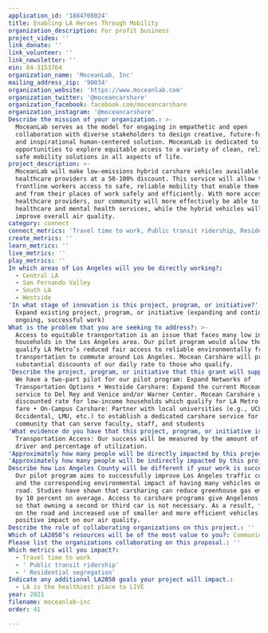 ```yaml
---
application_id: '1884708024'
title: Enabling LA Heroes Through Mobility
organization_description: For profit business
project_video: ''
link_donate: ''
link_volunteer: ''
link_newsletter: ''
ein: 84-3153764
organization_name: 'MoceanLab, Inc'
mailing_address_zip: '90034'
organization_website: 'https://www.moceanlab.com'
organization_twitter: '@moceancarshare'
organization_facebook: facebook.com/moceancarshare
organization_instagram: '@moceancarshare'
Describe the mission of your organization.: >-
  MoceanLab serves as the model for engaging in empathetic and open
  collaboration with diverse stakeholders to design creative, future-focused,
  and inspirational human-centered solution. MoceanLab is dedicated to provide
  opportunities to explore equitable access to a variety of clean, reliable, and
  safe mobility solutions in all aspects of life.
project_description: >-
  MoceanLab will make low-emissions hybrid carshare vehicles available to
  healthcare providers at a 50-100% discount. This service will allow these
  frontline workers access to safe, reliable mobility that enable them to get to
  and from their places of work safely and efficiently. With more access to
  healthcare providers, our community will more effectively be able to access
  healthcare and mental health services, while the hybrid vehicles will help
  improve overall air quality.
category: connect
connect_metrics: 'Travel time to work, Public transit ridership, Residential segregation'
create_metrics: ''
learn_metrics: ''
live_metrics: ''
play_metrics: ''
In which areas of Los Angeles will you be directly working?:
  - Central LA
  - San Fernando Valley
  - South LA
  - Westside
'In what stage of innovation is this project, program, or initiative?': >-
  Expand existing project, program, or initiative (expanding and continuing
  ongoing, successful work)
What is the problem that you are seeking to address?: >-
  Access to equitable transportation is an issue that faces many low income
  households in the Los Angeles area. Our pilot program would allow those who
  qualify LA Metro’s reduced fair access to reliable environmentally friendly
  transportation to commute around Los Angeles. Mocean Carshare will provide
  substantial discounts of our daily rate to those who qualify.
'Describe the project, program, or initiative that this grant will support to address the problem identified.': >-
  We have a two-part pilot for our pilot program: Expand Networks of
  Transportation Options • Westside Carshare: Expand the current Mocean Carshare
  service to Del Rey and Venice and/or Warner Center. Mocean Carshare will add a
  discounted rate for low-income households which qualify for LA Metro’s reduced
  fare • On-Campus Carshare: Partner with local universities (e.g., UCLA, USC,
  Occidental, LMU, etc.) to establish a dedicated carshare service for their
  community that can serve faculty, staff, and students
'What evidence do you have that this project, program, or initiative is or will be successful, and how will you define and measure success?': >-
  Transportation Access: Our success will be measured by the amount of approved
  driver and percentage of utilization.
'Approximately how many people will be directly impacted by this project, program, or initiative?': '127600'
'Approximately how many people will be indirectly impacted by this project, program, or initiative?': '1000000'
Describe how Los Angeles County will be different if your work is successful.: >-
  Our pilot program aims to successfully improve Los Angeles traffic congestion
  and the corresponding environmental impact of having many vehicles on the
  road. Studies have shown that carsharing can reduce greenhouse gas emissions
  by 10 percent on average. Access to carshare programs give Angelenos options
  so that owning a second or third car is not necessary. As a result, fewer cars
  on the road and increased use of smaller and more efficient vehicles have a
  positive impact on our air quality.
Describe the role of collaborating organizations on this project.: ''
Which of LA2050’s resources will be of the most value to you?: Communications support
Please list the organizations collaborating on this proposal.: ''
Which metrics will you impact?:
  - Travel time to work
  - ' Public transit ridership'
  - ' Residential segregation'
Indicate any additional LA2050 goals your project will impact.:
  - LA is the healthiest place to LIVE
year: 2021
filename: moceanlab-inc
order: 41

---
```

